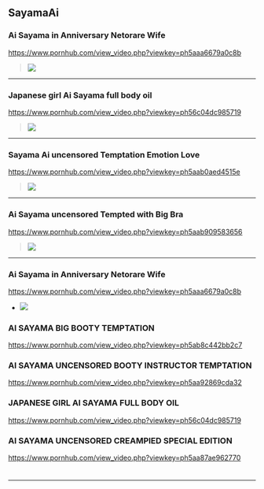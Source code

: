 ## SayamaAi
### Ai Sayama in Anniversary Netorare Wife
https://www.pornhub.com/view_video.php?viewkey=ph5aaa6679a0c8b
>![](https://ci.phncdn.com/videos/201803/15/158228462/original/(m=ecuKGgaaaa)(mh=hzK-_i0Hk6GDhi5t)7.jpg)
---
### Japanese girl Ai Sayama full body oil
https://www.pornhub.com/view_video.php?viewkey=ph56c04dc985719
>![](https://ci.phncdn.com/videos/201602/14/68688471/original/(m=ecuKGgaaaa)(mh=LPqxx5SRwLFK0fhY)1.jpg)
---
### Sayama Ai uncensored Temptation Emotion Love
https://www.pornhub.com/view_video.php?viewkey=ph5aab0aed4515e
>![](https://ci.phncdn.com/videos/201803/16/158290922/original/(m=ecuKGgaaaa)(mh=3eSBsYSWPCFAx5Hr)4.jpg)
---
### Ai Sayama uncensored Tempted with Big Bra
https://www.pornhub.com/view_video.php?viewkey=ph5aab909583656
>![](https://ci.phncdn.com/videos/201803/16/158336102/original/(m=ecuKGgaaaa)(mh=CYFyc3dQ0jH5z26T)9.jpg)
---
### Ai Sayama in Anniversary Netorare Wife
https://www.pornhub.com/view_video.php?viewkey=ph5aaa6679a0c8b
- ![](https://ci.phncdn.com/videos/201803/15/158228462/original/(m=ecuKGgaaaa)(mh=hzK-_i0Hk6GDhi5t)7.jpg)
### AI SAYAMA BIG BOOTY TEMPTATION
https://www.pornhub.com/view_video.php?viewkey=ph5ab8c442bb2c7
### AI SAYAMA UNCENSORED BOOTY INSTRUCTOR TEMPTATION
https://www.pornhub.com/view_video.php?viewkey=ph5aa92869cda32
### JAPANESE GIRL AI SAYAMA FULL BODY OIL
https://www.pornhub.com/view_video.php?viewkey=ph56c04dc985719
### AI SAYAMA UNCENSORED CREAMPIED SPECIAL EDITION
https://www.pornhub.com/view_video.php?viewkey=ph5aa87ae962770
### 

>![]()
---
